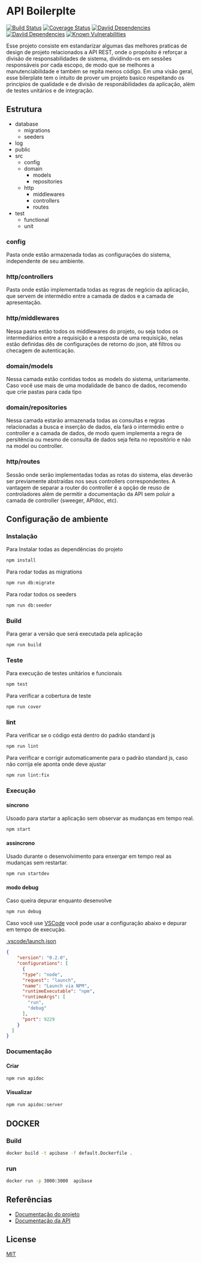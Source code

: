 # API Boilerplte
[![Build Status](https://travis-ci.org/gustavobeavis/apibasenode.svg?branch=master)](https://travis-ci.org/gustavobeavis/apibasenode)
[![Coverage Status](https://coveralls.io/repos/github/gustavobeavis/apibasenode/badge.svg?branch=master)](https://coveralls.io/github/gustavobeavis/apibasenode?branch=master)
[![Daviid Dependencies](https://david-dm.org/gustavobeavis/apibasenode.svg)](https://david-dm.org/gustavobeavis/apibasenode)
[![Daviid Dependencies](https://david-dm.org/gustavobeavis/apibasenode/dev-status.svg)](https://david-dm.org/gustavobeavis/apibasenode?type=dev)
[![Known Vulnerabilities](https://snyk.io/test/github/gustavobeavis/apibasenode/badge.svg?targetFile=package.json)](https://snyk.io/test/github/gustavobeavis/apibasenode?targetFile=package.json)

Esse projeto consiste em estandarizar algumas das melhores praticas de design de projeto relacionados a API REST, onde o propósito é reforçar a divisão de responsabilidades de sistema, dividindo-os em sessões responsáveis por cada escopo, de modo que se melhores a manutenciabilidade e também se repita menos código. Em uma visão geral, esse bilerplate tem o intuíto de prover um projeto basico respeitando os principios de qualidade e de divisão de responábilidades da aplicação, além de testes unitários e de integração.

## Estrutura

- database
    - migrations
    - seeders
- log
- public
- src
    - config
    - domain
        - models
        - repositories
    -  http
        - middlewares
        - controllers
        - routes
- test
    - functional
    - unit
    
### config
Pasta onde estão armazenada todas as configurações do sistema, independente de seu ambiente.

### http/controllers
Pasta onde estão implementada todas as regras de negócio da aplicação, que servem de intermédio entre a camada de dados e a camada de apresentação.

### http/middlewares
Nessa pasta estão todos os middlewares do projeto, ou seja todos os intermediários entre a requisição e a resposta de uma requisição, nelas estão definidas dês de configurações de retorno do json, até filtros ou checagem de autenticação.

### domain/models
Nessa camada estão contidas todos as models do sistema, unitariamente. Caso você use mais de uma modalidade de banco de dados, recomendo que crie pastas para cada tipo 

### domain/repositories
Nessa camada estarão armazenada todas as consultas e regras relacionadas a busca e inserção de dados, ela fará o intermédio entre o controller e a camada de dados, de modo quem implementa a regra de persitência ou mesmo de consulta de dados seja feita no repositório e não na model ou controller.

### http/routes
Sessão onde serão implementadas todas as rotas do sistema, elas deverão ser previamente abstraídas nos seus controllers correspondentes. A vantagem de separar a router do controller é a opção de reuso de controladores além de permitir a documentação da API sem poluir a camada de controller (sweeger, APIdoc, etc).

## Configuração de ambiente

### Instalação
Para Instalar todas as dependências do projeto

```bash
npm install
```

Para rodar todas as migrations
```bash
npm run db:migrate
```


Para rodar todos os seeders
```bash
npm run db:seeder
```

### Build
Para gerar a versão que será executada pela aplicação

```bash
npm run build
```

### Teste
Para execução de testes unitários e funcionais

```bash
npm test
```

Para verificar a cobertura de teste
```bash
npm run cover
```

### lint
Para verificar se o código está dentro do padrão standard js

```bash
npm run lint
```

Para verificar e corrigir automaticamente para o padrão standard js, caso não corrija ele aponta onde deve ajustar

```bash
npm run lint:fix
```

### Execução

#### sincrono
Usoado para startar a aplicação sem observar as mudanças em tempo real.

```bash
npm start
```

#### assincrono
Usado durante o desenvolvimento para enxergar em tempo real as mudanças sem restartar.

```bash
npm run startdev
```

#### modo debug
Caso queira depurar enquanto desenvolve

```bash
npm run debug
```

Caso você use [VSCode](https://code.visualstudio.com/docs/editor/debugging) você pode usar a configuração abaixo e depurar em tempo de execução.

[.vscode/launch.json](https://gist.github.com/gustavobeavis/c608dd0373776d4e4f25bbcb1f2a22de)
```json
{
    "version": "0.2.0",
    "configurations": [
      {
      "type": "node",
      "request": "launch",
      "name": "Launch via NPM",
      "runtimeExecutable": "npm",
      "runtimeArgs": [
        "run",
        "debug"
      ],
      "port": 9229
    }
  ]
}
```

### Documentação

#### Criar

```bash
npm run apidoc
```
#### Visualizar

```bash
npm run apidoc:server
```

## DOCKER

### Build
```bash
docker build -t apibase -f default.Dockerfile .
```

### run
```bash
docker run -p 3000:3000  apibase
```

## Referências
- [Documentação do projeto](https://github.com/gustavobeavis/apibasenode/wiki)
- [Documentação da API](https://gustavobeavis.github.io/apibasenode/)

## License

  [MIT](LICENSE)
